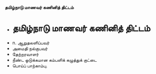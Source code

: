**தமிழ்நாடு மாணவர் கணினித் திட்டம்**
- # தமிழ்நாடு மாணவர் கணினித் திட்டம்
- n. ஆறுதலளிப்பவர்
- அமைதி நல்குபவர்
- தேற்றரவாளர்
- நீண்ட ஒடுக்கமான கம்பளிக் கழுத்துக் குட்டை
- பொய்ப் பாற்காம்பு.

